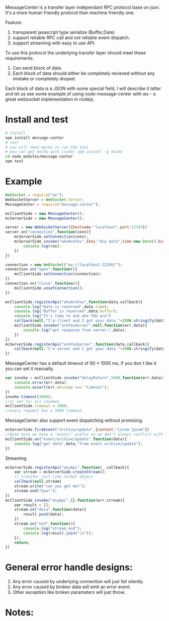 MessageCenter is a transfer layer independant RPC protocol base on json. It's a more human friendly protocol than machine friendly one. 

Feature:
1. transparent javascript type serialize (Buffer,Date)
2. support reliable RPC call and not reliable event dispatch.
3. support streaming with easy to use API.

To use this protocol the underlying transfer layer should meet these requirements.

1. Can send block of data.
2. Each block of data should either be completely recieved without any mistake or completely droped.

Each block of data is a JSON with some special field, I will describe it latter and let us see some example of using node-message-center with ws - a great websocket implementation in nodejs.

# Install and test
```bash
# install
npm install message-center
# test
# you will need mocha to run the test
# you can get mocha with (sudo) npm install -g mocha
cd node_modules/message-center
npm test
```

# Example

```javascript
WebSocket = require("ws");
WebSocketServer = WebSocket.Server;
MessageCenter = require("message-center");

mcClientSide = new MessageCenter();
mcServerSide = new MessageCenter();

server = new WebSocketServer({hostname:"localhost",port:12345})
server.on("connection",function(conn){
    mcServerSide.setConnection(conn);
    mcServerSide.invoke("whoAreYou",{key:"Any data",time:new Date(),buffer:new Buffer("hehe")},function(err,res){
        console.log(res);
    })
})

connection = new WebSocket("ws://localhost:12345/");
connection.on("open",function(){
    mcClientSide.setConnection(connection);
})
connection.on("close",function(){
    mcClientSide.unsetConnection();
})

mcClientSide.registerApi("whoAreYou",function(data,callback){
    console.log("Date is reserved",data.time);
    console.log("Buffer is reserved",data.buffer);
    console.log("It's time to ask who YOU are")
    callback(null,"I'm client and I got your data "+JSON.stringify(data));
    mcClientSide.invoke("areYouServer",null,function(err,data){
        console.log("get response from server:",data);
    })
})
mcServerSide.registerApi("areYouServer",function(data,callback){
    callback(null,"I'm server and I got your data "+JSON.stringify(data));
})

```

MessageCenter has a default timeout of 60 * 1000 ms, if you don`t like it you can set it manually.
```javascript
var invoke = mcClientSide.invoke("delayReturn",5000,function(err,data){
    console.error(err,data);
    console.assert(err.message === "timeout");
})
invoke.timeout(3000);
//or set for all invokes
mcClientSide.timeout = 3000;
//every request has a 3000 timeout.
```

MessageCenter also support event dispatching without promising.
```javascript
mcServerSide.fireEvent("archive/update",{content:"Lorem Ipsum"})
//Note here we have a "event/" prefix so we don't always conflict with local events by accidents.
mcClientSide.on("event/archive/update",function(data){
    console.log("get data",data,"from event archive/update");
})
```

Streaming
```javascript
mcServerSide.registerApi("anyApi",function(_,callback){
    var stream = mcServerSide.createStream();
    // transfer just like normal object
    callback(null,stream)
    stream.write("can you get me?");
    stream.end("bye!");
})
mcClientSide.invoke("anyApi",{},function(err,stream){
    var result = [];
    stream.on("data",function(data){
        result.push(data);
    })
    stream.on("end",function(){
        console.log("stream end");
        console.log(result.join("\n"));
    });
    return;
})
```

# General error handle designs:
1. Any error caused by underlying connection will just fail silently.
2. Any error caused by broken data will emit an error event.
3. Other exception like broken paramaters will just throw.

# Notes:
